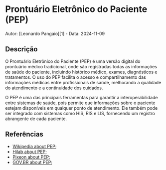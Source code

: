 # Prontuário Eletrônico do Paciente (PEP)

Autor: [Leonardo Pangaio][1] - Data: 2024-11-09

## Descrição

O Prontuário Eletrônico do Paciente (PEP) é uma versão digital do prontuário médico tradicional, onde são registradas todas as informações de saúde do paciente, incluindo histórico médico, exames, diagnósticos e tratamentos. O uso do PEP facilita o acesso e compartilhamento das informações médicas entre profissionais de saúde, melhorando a qualidade do atendimento e a continuidade dos cuidados.

O PEP é uma das principais ferramentas para garantir a interoperabilidade entre sistemas de saúde, pois permite que informações sobre o paciente estejam disponíveis em qualquer ponto de atendimento. Ele também pode ser integrado com sistemas como HIS, RIS e LIS, fornecendo um registro abrangente de cada paciente.

## Referências

- [Wikipedia about PEP](https://pt.wikipedia.org/wiki/Prontu%C3%A1rio_Eletr%C3%B4nico);
- [Hilab about PEP](https://hilab.com.br/blog/prontuario-eletronico-do-paciente/);
- [Pixeon about PEP](https://www.pixeon.com/blog/prontuario-eletronico-do-paciente/);
- [GOV.BR about PEP](https://www.gov.br/saude/pt-br/composicao/saps/informatiza-aps/prontuario-eletronico);